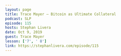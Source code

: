 ```yaml
---
layout: page
title: Trace Mayer – Bitcoin as Ultimate Collateral
podcast: SLP
episode: 115
hosts: Stephan Livera
date: Oct 9, 2019
guest: Trace Mayer
lesson: ['7', ' 8']
link: https://stephanlivera.com/episode/115
---
```


